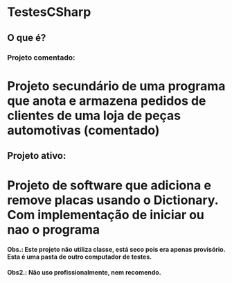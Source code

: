 # TestesCSharp
## O que é?
### Projeto comentado:
# Projeto secundário de uma programa que anota e armazena pedidos de clientes de uma loja de peças automotivas (comentado)
## Projeto ativo:
# Projeto de software que adiciona e remove placas usando o Dictionary. Com implementação de iniciar ou nao o programa
#### Obs.: Este projeto não utiliza classe, está seco pois era apenas provisório. Esta é uma pasta de outro computador de testes.
#### Obs2.: Não uso profissionalmente, nem recomendo.
